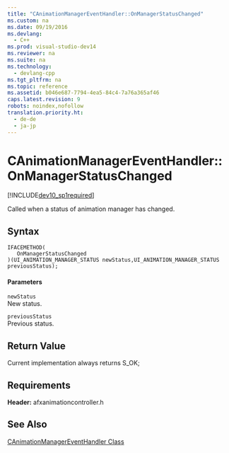 ```yaml
---
title: "CAnimationManagerEventHandler::OnManagerStatusChanged"
ms.custom: na
ms.date: 09/19/2016
ms.devlang: 
  - C++
ms.prod: visual-studio-dev14
ms.reviewer: na
ms.suite: na
ms.technology: 
  - devlang-cpp
ms.tgt_pltfrm: na
ms.topic: reference
ms.assetid: b046e687-7794-4ea5-84c4-7a76a365af46
caps.latest.revision: 9
robots: noindex,nofollow
translation.priority.ht: 
  - de-de
  - ja-jp
---
```

# CAnimationManagerEventHandler::OnManagerStatusChanged
[!INCLUDE[dev10_sp1required](../vs140/includes/dev10_sp1required_md.md)]  
  
 Called when a status of animation manager has changed.  
  
## Syntax  
  
```  
IFACEMETHOD(  
   OnManagerStatusChanged  
)(UI_ANIMATION_MANAGER_STATUS newStatus,UI_ANIMATION_MANAGER_STATUS previousStatus);  
```  
  
#### Parameters  
 `newStatus`  
 New status.  
  
 `previousStatus`  
 Previous status.  
  
## Return Value  
 Current implementation always returns S_OK;  
  
## Requirements  
 **Header:** afxanimationcontroller.h  
  
## See Also  
 [CAnimationManagerEventHandler Class](../vs140/CAnimationManagerEventHandler-Class.md)